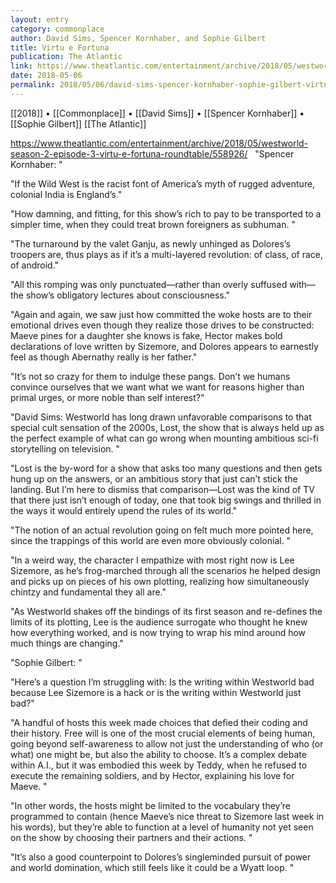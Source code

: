 ```yaml
---
layout: entry
category: commonplace
author: David Sims, Spencer Kornhaber, and Sophie Gilbert
title: Virtu e Fortuna
publication: The Atlantic
link: https://www.theatlantic.com/entertainment/archive/2018/05/westworld-season-2-episode-3-virtu-e-fortuna-roundtable/558926/
date: 2018-05-06
permalink: 2018/05/06/david-sims-spencer-kornhaber-sophie-gilbert-virtu-e-fortuna
---
```


[[2018]] • [[Commonplace]] • [[David Sims]] • [[Spencer Kornhaber]] • [[Sophie Gilbert]] [[The Atlantic]]

https://www.theatlantic.com/entertainment/archive/2018/05/westworld-season-2-episode-3-virtu-e-fortuna-roundtable/558926/
 
"Spencer Kornhaber: "

"If the Wild West is the racist font of America’s myth of rugged adventure, colonial India is England’s."

"How damning, and fitting, for this show’s rich to pay to be transported to a simpler time, when they could treat brown foreigners as subhuman. "

"The turnaround by the valet Ganju, as newly unhinged as Dolores’s troopers are, thus plays as if it’s a multi-layered revolution: of class, of race, of android."

"All this romping was only punctuated—rather than overly suffused with—the show’s obligatory lectures about consciousness."

"Again and again, we saw just how committed the woke hosts are to their emotional drives even though they realize those drives to be constructed: Maeve pines for a daughter she knows is fake, Hector makes bold declarations of love written by Sizemore, and Dolores appears to earnestly feel as though Abernathy really is her father."

"It’s not so crazy for them to indulge these pangs. Don’t we humans convince ourselves that we want what we want for reasons higher than primal urges, or more noble than self interest?"


"David Sims: Westworld has long drawn unfavorable comparisons to that special cult sensation of the 2000s, Lost, the show that is always held up as the perfect example of what can go wrong when mounting ambitious sci-fi storytelling on television. "

"Lost is the by-word for a show that asks too many questions and then gets hung up on the answers, or an ambitious story that just can’t stick the landing. But I’m here to dismiss that comparison—Lost was the kind of TV that there just isn’t enough of today, one that took big swings and thrilled in the ways it would entirely upend the rules of its world."

"The notion of an actual revolution going on felt much more pointed here, since the trappings of this world are even more obviously colonial. "

"In a weird way, the character I empathize with most right now is Lee Sizemore, as he’s frog-marched through all the scenarios he helped design and picks up on pieces of his own plotting, realizing how simultaneously chintzy and fundamental they all are."

"As Westworld shakes off the bindings of its first season and re-defines the limits of its plotting, Lee is the audience surrogate who thought he knew how everything worked, and is now trying to wrap his mind around how much things are changing."


"Sophie Gilbert: "

"Here’s a question I’m struggling with: Is the writing within Westworld bad because Lee Sizemore is a hack or is the writing within Westworld just bad?"

"A handful of hosts this week made choices that defied their coding and their history. Free will is one of the most crucial elements of being human, going beyond self-awareness to allow not just the understanding of who (or what) one might be, but also the ability to choose. It’s a complex debate within A.I., but it was embodied this week by Teddy, when he refused to execute the remaining soldiers, and by Hector, explaining his love for Maeve. "

"In other words, the hosts might be limited to the vocabulary they’re programmed to contain (hence Maeve’s nice threat to Sizemore last week in his words), but they’re able to function at a level of humanity not yet seen on the show by choosing their partners and their actions. "

"It’s also a good counterpoint to Dolores’s singleminded pursuit of power and world domination, which still feels like it could be a Wyatt loop. "
